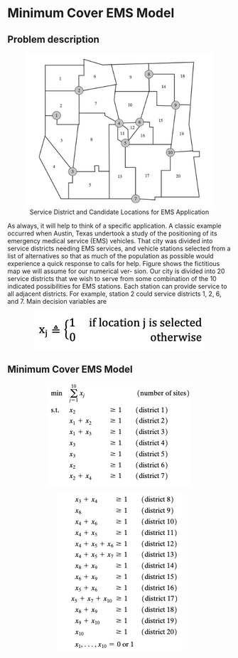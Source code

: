 

# Minimum Cover EMS Model

## Problem description

<figure align="center">
    <img src="images/district.png"
        alt="district pic">
    <figcaption >Service District and Candidate Locations for EMS Application</figcaption>
</figure>


As always, it will help to think of a specific application. A classic example occurred when Austin, Texas undertook a study of the positioning of its emergency medical service (EMS) vehicles. That city was divided into service districts needing EMS services, and vehicle stations selected from a list of alternatives so that as much of the population as possible would experience a quick response to calls for help.
Figure shows the fictitious map we will assume for our numerical ver- sion. Our city is divided into 20 service districts that we wish to serve from some combination of the 10 indicated possibilities for EMS stations. Each station can provide service to all adjacent districts. For example, station 2 could service districts 1, 2, 6, and 7. Main decision variables are


<figure align="center">
    <img src="images/equation.png"
        alt="equation pic">
</figure>

## Minimum Cover EMS Model

<figure align="center">
    <img src="images/st1.png"
        alt="st1 pic">
</figure>

<figure align="center">
    <img src="images/st2.png"
        alt="st2 pic">
</figure>

